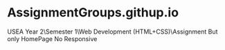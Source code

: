 # AssignmentGroups.githup.io
USEA Year 2\Semester 1\Web Development (HTML+CSS)\Assignment
But only HomePage No Responsive
